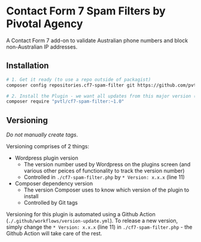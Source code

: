 # Contact Form 7 Spam Filters by Pivotal Agency

A Contact Form 7 add-on to validate Australian phone numbers and block non-Australian IP addresses.

## Installation

```bash
# 1. Get it ready (to use a repo outside of packagist)
composer config repositories.cf7-spam-filter git https://github.com/pvtl/cf7-spam-filter.git

# 2. Install the Plugin - we want all updates from this major version (while non-breaking)
composer require "pvtl/cf7-spam-filter:~1.0"
```

## Versioning

_Do not manually create tags_.

Versioning comprises of 2 things:

- Wordpress plugin version
    - The version number used by Wordpress on the plugins screen (and various other peices of functionality to track the version number)
    - Controlled in `./cf7-spam-filter.php` by `* Version: x.x.x` (line 11)
- Composer dependency version
    - The version Composer uses to know which version of the plugin to install
    - Controlled by Git tags

Versioning for this plugin is automated using a Github Action (`./.github/workflows/version-update.yml`).
To release a new version, simply change the `* Version: x.x.x` (line 11) in `./cf7-spam-filter.php` - the Github Action will take care of the rest.
